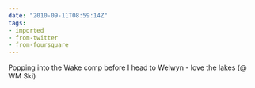 ```yaml
---
date: "2010-09-11T08:59:14Z"
tags:
- imported
- from-twitter
- from-foursquare
---
```

Popping into the Wake comp before I head to Welwyn - love the lakes \(@ WM Ski)
